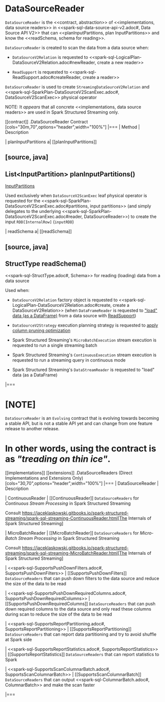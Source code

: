 # DataSourceReader

`DataSourceReader` is the <<contract, abstraction>> of <<implementations, data source readers>> in <<spark-sql-data-source-api-v2.adoc#, Data Source API V2>> that can <<planInputPartitions, plan InputPartitions>> and know the <<readSchema, schema for reading>>.

`DataSourceReader` is created to scan the data from a data source when:

* `DataSourceV2Relation` is requested to <<spark-sql-LogicalPlan-DataSourceV2Relation.adoc#newReader, create a new reader>>

* `ReadSupport` is requested to <<spark-sql-ReadSupport.adoc#createReader, create a reader>>

`DataSourceReader` is used to create `StreamingDataSourceV2Relation` and <<spark-sql-SparkPlan-DataSourceV2ScanExec.adoc#, DataSourceV2ScanExec>> physical operator

NOTE: It _appears_ that all concrete <<implementations, data source readers>> are used in Spark Structured Streaming only.

[[contract]]
.DataSourceReader Contract
[cols="30m,70",options="header",width="100%"]
|===
| Method
| Description

| planInputPartitions
a| [[planInputPartitions]]

[source, java]
----
List<InputPartition<InternalRow>> planInputPartitions()
----

[InputPartitions](InputPartition.md)

Used exclusively when `DataSourceV2ScanExec` leaf physical operator is requested for the <<spark-sql-SparkPlan-DataSourceV2ScanExec.adoc#partitions, input partitions>> (and simply delegates to the underlying <<spark-sql-SparkPlan-DataSourceV2ScanExec.adoc#reader, DataSourceReader>>) to create the input `RDD[InternalRow]` (`inputRDD`)

| readSchema
a| [[readSchema]]

[source, java]
----
StructType readSchema()
----

<<spark-sql-StructType.adoc#, Schema>> for reading (loading) data from a data source

Used when:

* `DataSourceV2Relation` factory object is requested to <<spark-sql-LogicalPlan-DataSourceV2Relation.adoc#create, create a DataSourceV2Relation>> (when `DataFrameReader` is requested to ["load" data (as a DataFrame)](DataFrameReader.md#load) from a data source with [ReadSupport](spark-sql-ReadSupport.md))

* `DataSourceV2Strategy` execution planning strategy is requested to [apply column pruning optimization](execution-planning-strategies/DataSourceV2Strategy.mdadoc#pruneColumns)

* Spark Structured Streaming's `MicroBatchExecution` stream execution is requested to run a single streaming batch

* Spark Structured Streaming's `ContinuousExecution` stream execution is requested to run a streaming query in continuous mode

* Spark Structured Streaming's `DataStreamReader` is requested to "load" data (as a DataFrame)

|===

[NOTE]
====
`DataSourceReader` is an `Evolving` contract that is evolving towards becoming a stable API, but is not a stable API yet and can change from one feature release to another release.

In other words, using the contract is as _"treading on thin ice"_.
====

[[implementations]]
[[extensions]]
.DataSourceReaders (Direct Implementations and Extensions Only)
[cols="30,70",options="header",width="100%"]
|===
| DataSourceReader
| Description

| ContinuousReader
| [[ContinuousReader]] `DataSourceReaders` for *Continuous Stream Processing* in Spark Structured Streaming

Consult https://jaceklaskowski.gitbooks.io/spark-structured-streaming/spark-sql-streaming-ContinuousReader.html[The Internals of Spark Structured Streaming]

| MicroBatchReader
| [[MicroBatchReader]] `DataSourceReaders` for *Micro-Batch Stream Processing* in Spark Structured Streaming

Consult https://jaceklaskowski.gitbooks.io/spark-structured-streaming/spark-sql-streaming-MicroBatchReader.html[The Internals of Spark Structured Streaming]

| <<spark-sql-SupportsPushDownFilters.adoc#, SupportsPushDownFilters>>
| [[SupportsPushDownFilters]] `DataSourceReaders` that can push down filters to the data source and reduce the size of the data to be read

| <<spark-sql-SupportsPushDownRequiredColumns.adoc#, SupportsPushDownRequiredColumns>>
| [[SupportsPushDownRequiredColumns]] `DataSourceReaders` that can push down required columns to the data source and only read these columns during scan to reduce the size of the data to be read

| <<spark-sql-SupportsReportPartitioning.adoc#, SupportsReportPartitioning>>
| [[SupportsReportPartitioning]] `DataSourceReaders` that can report data partitioning and try to avoid shuffle at Spark side

| <<spark-sql-SupportsReportStatistics.adoc#, SupportsReportStatistics>>
| [[SupportsReportStatistics]] `DataSourceReaders` that can report statistics to Spark

| <<spark-sql-SupportsScanColumnarBatch.adoc#, SupportsScanColumnarBatch>>
| [[SupportsScanColumnarBatch]] `DataSourceReaders` that can output <<spark-sql-ColumnarBatch.adoc#, ColumnarBatch>> and make the scan faster

|===
